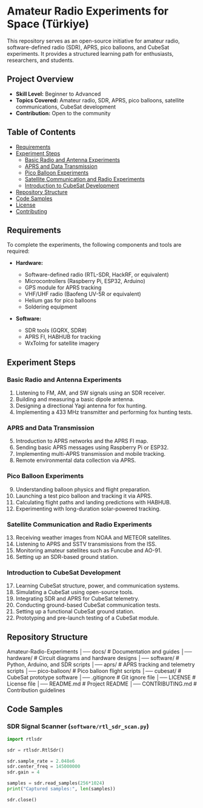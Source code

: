 # Amateur Radio Experiments for Space (Türkiye)

This repository serves as an open-source initiative for amateur radio, software-defined radio (SDR), APRS, pico balloons, and CubeSat experiments. It provides a structured learning path for enthusiasts, researchers, and students.  

## Project Overview

- **Skill Level:** Beginner to Advanced  
- **Topics Covered:** Amateur radio, SDR, APRS, pico balloons, satellite communications, CubeSat development  
- **Contribution:** Open to the community  

## Table of Contents

- [Requirements](#requirements)  
- [Experiment Steps](#experiment-steps)  
  - [Basic Radio and Antenna Experiments](#basic-radio-and-antenna-experiments)  
  - [APRS and Data Transmission](#aprs-and-data-transmission)  
  - [Pico Balloon Experiments](#pico-balloon-experiments)  
  - [Satellite Communication and Radio Experiments](#satellite-communication-and-radio-experiments)  
  - [Introduction to CubeSat Development](#introduction-to-cubesat-development)  
- [Repository Structure](#repository-structure)  
- [Code Samples](#code-samples)  
- [License](#license)  
- [Contributing](#contributing)  

## Requirements

To complete the experiments, the following components and tools are required:

- **Hardware:**
  - Software-defined radio (RTL-SDR, HackRF, or equivalent)  
  - Microcontrollers (Raspberry Pi, ESP32, Arduino)  
  - GPS module for APRS tracking  
  - VHF/UHF radio (Baofeng UV-5R or equivalent)  
  - Helium gas for pico balloons  
  - Soldering equipment  

- **Software:**
  - SDR tools (GQRX, SDR#)  
  - APRS FI, HABHUB for tracking  
  - WxToImg for satellite imagery  

## Experiment Steps

### Basic Radio and Antenna Experiments

1. Listening to FM, AM, and SW signals using an SDR receiver.  
2. Building and measuring a basic dipole antenna.  
3. Designing a directional Yagi antenna for fox hunting.  
4. Implementing a 433 MHz transmitter and performing fox hunting tests.  

### APRS and Data Transmission

5. Introduction to APRS networks and the APRS FI map.  
6. Sending basic APRS messages using Raspberry Pi or ESP32.  
7. Implementing multi-APRS transmission and mobile tracking.  
8. Remote environmental data collection via APRS.  

### Pico Balloon Experiments

9. Understanding balloon physics and flight preparation.  
10. Launching a test pico balloon and tracking it via APRS.  
11. Calculating flight paths and landing predictions with HABHUB.  
12. Experimenting with long-duration solar-powered tracking.  

### Satellite Communication and Radio Experiments

13. Receiving weather images from NOAA and METEOR satellites.  
14. Listening to APRS and SSTV transmissions from the ISS.  
15. Monitoring amateur satellites such as Funcube and AO-91.  
16. Setting up an SDR-based ground station.  

### Introduction to CubeSat Development

17. Learning CubeSat structure, power, and communication systems.  
18. Simulating a CubeSat using open-source tools.  
19. Integrating SDR and APRS for CubeSat telemetry.  
20. Conducting ground-based CubeSat communication tests.  
21. Setting up a functional CubeSat ground station.  
22. Prototyping and pre-launch testing of a CubeSat module.  

## Repository Structure

Amateur-Radio-Experiments
│── docs/ # Documentation and guides
│── hardware/ # Circuit diagrams and hardware designs
│── software/ # Python, Arduino, and SDR scripts
│── aprs/ # APRS tracking and telemetry scripts
│── pico-balloon/ # Pico balloon flight scripts
│── cubesat/ # CubeSat prototype software
│── .gitignore # Git ignore file
│── LICENSE # License file
│── README.md # Project README
│── CONTRIBUTING.md # Contribution guidelines


## Code Samples

### SDR Signal Scanner (`software/rtl_sdr_scan.py`)

```python
import rtlsdr

sdr = rtlsdr.RtlSdr()

sdr.sample_rate = 2.048e6  
sdr.center_freq = 145000000  
sdr.gain = 4  

samples = sdr.read_samples(256*1024)
print("Captured samples:", len(samples))

sdr.close()


